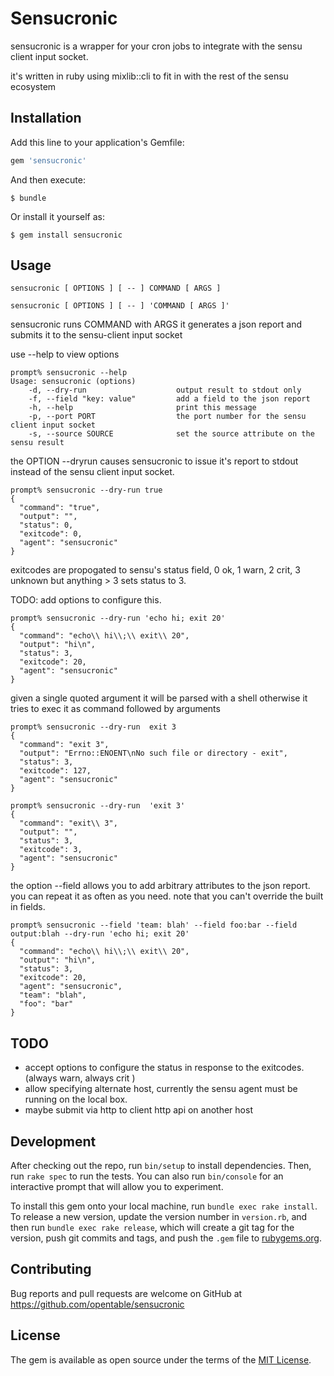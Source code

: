 # Sensucronic

sensucronic is a wrapper for your cron jobs to integrate with
the sensu client input socket.

it's written in ruby using mixlib::cli to fit in with the rest of the
sensu ecosystem

## Installation

Add this line to your application's Gemfile:

```ruby
gem 'sensucronic'
```

And then execute:

    $ bundle

Or install it yourself as:

    $ gem install sensucronic

## Usage

```
sensucronic [ OPTIONS ] [ -- ] COMMAND [ ARGS ]
```
```
sensucronic [ OPTIONS ] [ -- ] 'COMMAND [ ARGS ]'
```

sensucronic runs COMMAND with ARGS it generates a json report and submits
it to the sensu-client input socket

use --help to view options
```
prompt% sensucronic --help 
Usage: sensucronic (options)
    -d, --dry-run                    output result to stdout only
    -f, --field "key: value"         add a field to the json report
    -h, --help                       print this message
    -p, --port PORT                  the port number for the sensu client input socket
    -s, --source SOURCE              set the source attribute on the sensu result

```

the OPTION --dryrun causes sensucronic to issue it's report to stdout
instead of the sensu client input socket.

```
prompt% sensucronic --dry-run true     
{
  "command": "true",
  "output": "",
  "status": 0,
  "exitcode": 0,
  "agent": "sensucronic"
}
```

exitcodes are propogated to sensu's status field,  0 ok, 1 warn, 2 crit, 3
unknown  but anything > 3 sets status to 3.  

TODO: add options to configure this.

```
prompt% sensucronic --dry-run 'echo hi; exit 20'
{
  "command": "echo\\ hi\\;\\ exit\\ 20",
  "output": "hi\n",
  "status": 3,
  "exitcode": 20,
  "agent": "sensucronic"
}
```

given a single quoted argument it will be parsed with a shell
otherwise it tries to exec it as command followed by arguments

```
prompt% sensucronic --dry-run  exit 3
{
  "command": "exit 3",
  "output": "Errno::ENOENT\nNo such file or directory - exit",
  "status": 3,
  "exitcode": 127,
  "agent": "sensucronic"
}
```

```
prompt% sensucronic --dry-run  'exit 3'
{
  "command": "exit\\ 3",
  "output": "",
  "status": 3,
  "exitcode": 3,
  "agent": "sensucronic"
}

```

the option --field allows you to add arbitrary attributes to the json
report. you can repeat it as often as you need. note that you can't override the built in fields.

```
prompt% sensucronic --field 'team: blah' --field foo:bar --field output:blah --dry-run 'echo hi; exit 20'
{
  "command": "echo\\ hi\\;\\ exit\\ 20",
  "output": "hi\n",
  "status": 3,
  "exitcode": 20,
  "agent": "sensucronic",
  "team": "blah",
  "foo": "bar"
}
```


## TODO
- accept options to configure the status in response to the exitcodes.  (always warn,  always crit ) 
- allow specifying alternate host, currently the sensu agent must be running on the local box. 
- maybe submit via http to client http api on another host

## Development

After checking out the repo, run `bin/setup` to install dependencies. Then, run `rake spec` to run the tests. You can also run `bin/console` for an interactive prompt that will allow you to experiment.

To install this gem onto your local machine, run `bundle exec rake install`. To release a new version, update the version number in `version.rb`, and then run `bundle exec rake release`, which will create a git tag for the version, push git commits and tags, and push the `.gem` file to [rubygems.org](https://rubygems.org).

## Contributing

Bug reports and pull requests are welcome on GitHub at https://github.com/opentable/sensucronic

## License

The gem is available as open source under the terms of the [MIT License](http://opensource.org/licenses/MIT).

